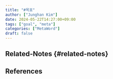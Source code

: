 ```yaml
---
title: "#목표"
author: ["Junghan Kim"]
date: 2024-05-22T14:27:00+09:00
tags: ["goal", "meta"]
categories: ["MetaWord"]
draft: false
---
```


## Related-Notes {#related-notes}

## References

<style>.csl-entry{text-indent: -1.5em; margin-left: 1.5em;}</style><div class="csl-bib-body">
</div>
